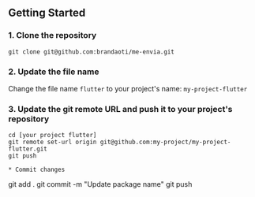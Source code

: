 ## Getting Started

### 1. Clone the repository

```
git clone git@github.com:brandaoti/me-envia.git
```

### 2. Update the file name

Change the file name `flutter` to your project's name: `my-project-flutter`

### 3. Update the git remote URL and push it to your project's repository
```
cd [your project flutter]
git remote set-url origin git@github.com:my-project/my-project-flutter.git
git push

* Commit changes
```
git add .
git commit -m "Update package name"
git push
```